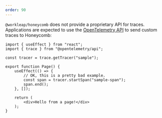 ```yaml
---
order: 90
---
```


`@workleap/honeycomb` does not provide a proprietary API for traces. Applications are expected to use the [OpenTelemetry API](https://docs.honeycomb.io/send-data/javascript-browser/honeycomb-distribution/#add-custom-instrumentation) to send custom traces to Honeycomb:

```tsx src/Page.tsx
import { useEffect } from "react";
import { trace } from "@opentelemetry/api";

const tracer = trace.getTracer("sample");

export function Page() {
    useEffect(() => {
        // OK, this is a pretty bad example.
        const span = tracer.startSpan("sample-span");
        span.end();
    }, []);

    return (
        <div>Hello from a page!</div>
    );
}
```

